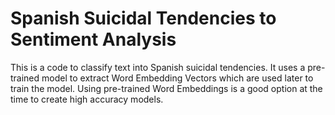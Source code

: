 # Spanish Suicidal Tendencies to Sentiment Analysis

This is a code to classify text into Spanish suicidal tendencies. It uses a pre-trained model to extract Word Embedding Vectors which are used later to train the model. Using pre-trained Word Embeddings is a good option at the time to create high accuracy models.



